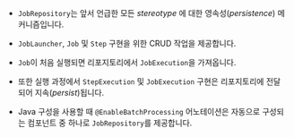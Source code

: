 - `JobRepository`는 앞서 언급한 모든 _stereotype_ 에 대한 영속성(_persistence_) 메커니즘입니다. 
- `JobLauncher`, `Job` 및 `Step` 구현을 위한 CRUD 작업을 제공합니다. 
- `Job`이 처음 실행되면 리포지토리에서 `JobExecution`을 가져옵니다. 
- 또한 실행 과정에서 `StepExecution` 및 `JobExecution` 구현은 리포지토리에 전달되어 지속(_persist_)됩니다.

- Java 구성을 사용할 때 `@EnableBatchProcessing` 어노테이션은 자동으로 구성되는 컴포넌트 중 하나로 `JobRepository`를 제공합니다.